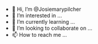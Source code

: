 - 👋 Hi, I’m @Josiemarypilcher
- 👀 I’m interested in ...
- 🌱 I’m currently learning ...
- 💞️ I’m looking to collaborate on ...
- 📫 How to reach me ...

<!---
Josiemarypilcher/Josiemarypilcher is a ✨ special ✨ repository because its `README.md` (this file) appears on your GitHub profile.
You can click the Preview link to take a look at your changes.
--->
